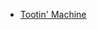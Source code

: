 <style>
@media (prefers-color-scheme: dark) {
  img {
    opacity: .75;
    transition: opacity .5s ease-in-out;
  }
  img:hover {
    opacity: 1;
  }
  body {
    background-color: #242122;
    color: #efefef;
  }
  a {
    color: lightblue;
  }
  a:visited {
    color: pink;
  }
}
</style>

- [Tootin' Machine](./tootin-machine.md)
